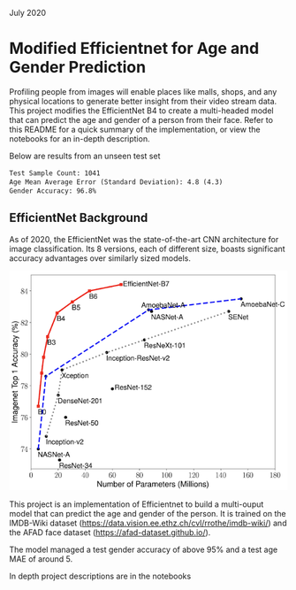 July 2020
# Modified Efficientnet for Age and Gender Prediction

Profiling people from images will enable places like malls, shops, and any physical locations to generate better insight from their video stream data. This project modifies the EfficientNet B4 to create a multi-headed model that can predict the age and gender of a person from their face. Refer to this README for a quick summary of the implementation, or view the notebooks for an in-depth description.

Below are results from an unseen test set
```
Test Sample Count: 1041
Age Mean Average Error (Standard Deviation): 4.8 (4.3)
Gender Accuracy: 96.8%
```
## EfficientNet Background

As of 2020, the EfficientNet was the state-of-the-art CNN architecture for image classification. Its 8 versions, each of different size, boasts significant accuracy advantages over similarly sized models.

![EfficientNet-Performance](efficientnet_performance.png)


This project is an implementation of Efficientnet to build a multi-ouput model that can predict the age and gender of the person. It is trained on the IMDB-Wiki dataset (https://data.vision.ee.ethz.ch/cvl/rrothe/imdb-wiki/) and the AFAD face dataset (https://afad-dataset.github.io/).

The model managed a test gender accuracy of above 95% and a test age MAE of around 5.

In depth project descriptions are in the notebooks
